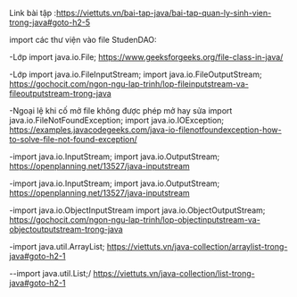 Link bài tập :https://viettuts.vn/bai-tap-java/bai-tap-quan-ly-sinh-vien-trong-java#goto-h2-5

import các thư viện vào file StudenDAO:

-Lớp import java.io.File;
https://www.geeksforgeeks.org/file-class-in-java/

-Lớp import java.io.FileInputStream;
    import java.io.FileOutputStream;
https://gochocit.com/ngon-ngu-lap-trinh/lop-fileinputstream-va-fileoutputstream-trong-java

-Ngoại lệ khi cố mở file không được phép mở hay sửa
      import java.io.FileNotFoundException; 
      import java.io.IOException;
https://examples.javacodegeeks.com/java-io-filenotfoundexception-how-to-solve-file-not-found-exception/

-import java.io.InputStream;
import java.io.OutputStream;
https://openplanning.net/13527/java-inputstream

-import java.io.InputStream;
import java.io.OutputStream;
https://openplanning.net/13527/java-inputstream

-import java.io.ObjectInputStream
import java.io.ObjectOutputStream;
https://gochocit.com/ngon-ngu-lap-trinh/lop-objectinputstream-va-objectoutputstream-trong-java

-import java.util.ArrayList;
https://viettuts.vn/java-collection/arraylist-trong-java#goto-h2-1

--import java.util.List;/
https://viettuts.vn/java-collection/list-trong-java#goto-h2-1


